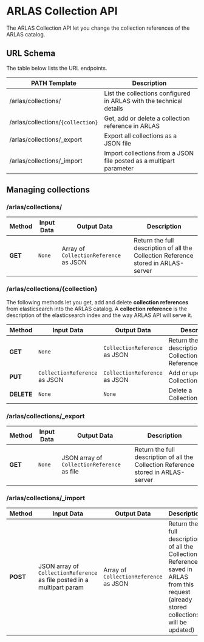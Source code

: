 # ARLAS Collection API

The ARLAS Collection API let you change the collection references of the ARLAS catalog.

## URL Schema
The table below lists the URL endpoints.

| PATH Template                     | Description                                                          |
| --------------------------------- | -------------------------------------------------------------------- |
| /arlas/collections/               | List  the collections configured in ARLAS with the technical details |
| /arlas/collections/`{collection}` | Get, add or delete a collection reference in ARLAS                   |
| /arlas/collections/_export        | Export all collections as a JSON file                                |
| /arlas/collections/_import        | Import collections from a JSON file posted as a multipart parameter  |

## Managing collections

### /arlas/collections/

| Method     | Input Data                    | Output Data                            | Description                                                                        |
| ---------- | ----------------------------- | ---------------------------------------| ---------------------------------------------------------------------------------- |
| **GET**    | `None`                        | Array of `CollectionReference` as JSON | Return the full description of all the Collection Reference stored in ARLAS-server |


### /arlas/collections/{collection}

The following methods let you get, add and delete **collection references** from elasticsearch into the ARLAS catalog.
A **collection reference** is the description of the elasticsearch index and the way ARLAS API will serve it.

| Method     | Input Data                    | Output Data                   | Description                                             |
| ---------- | ----------------------------- | ----------------------------- | ------------------------------------------------------- |
| **GET**    | `None`                        | `CollectionReference` as JSON | Return the full description of the Collection Reference |
| **PUT**    | `CollectionReference` as JSON | `CollectionReference` as JSON | Add or update a CollectionReference                     |
| **DELETE** | `None`                        | `None`                        | Delete a CollectionReference                            |

### /arlas/collections/_export

| Method     | Input Data                    | Output Data                                 | Description                                                                        |
| ---------- | ----------------------------- | ------------------------------------------- | ---------------------------------------------------------------------------------- |
| **GET**    | `None`                        | JSON array of `CollectionReference` as file | Return the full description of all the Collection Reference stored in ARLAS-server |

### /arlas/collections/_import

| Method     | Input Data                                                              | Output Data                            | Description                                                                                                                               |
| ---------- | ----------------------------------------------------------------------- | -------------------------------------- | ----------------------------------------------------------------------------------------------------------------------------------------- |
| **POST**   | JSON array of `CollectionReference` as file posted in a multipart param | Array of `CollectionReference` as JSON | Return the full description of all the Collection Reference saved in ARLAS from this request (already stored collections will be updated) |
